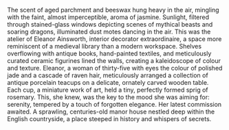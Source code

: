 The scent of aged parchment and beeswax hung heavy in the air, mingling with the faint, almost imperceptible, aroma of jasmine.  Sunlight, filtered through stained-glass windows depicting scenes of mythical beasts and soaring dragons, illuminated dust motes dancing in the air.  This was the atelier of  Eleanor Ainsworth, interior decorator extraordinaire, a space more reminiscent of a medieval library than a modern workspace.  Shelves overflowing with antique books, hand-painted textiles, and meticulously curated ceramic figurines lined the walls, creating a kaleidoscope of colour and texture.  Eleanor, a woman of thirty-five with eyes the colour of polished jade and a cascade of raven hair, meticulously arranged a collection of antique porcelain teacups on a delicate, ornately carved wooden table.  Each cup, a miniature work of art, held a tiny, perfectly formed sprig of rosemary.  This, she knew, was the key to the mood she was aiming for: serenity, tempered by a touch of forgotten elegance.  Her latest commission awaited. A sprawling, centuries-old manor house nestled deep within the English countryside, a place steeped in history and whispers of secrets.
